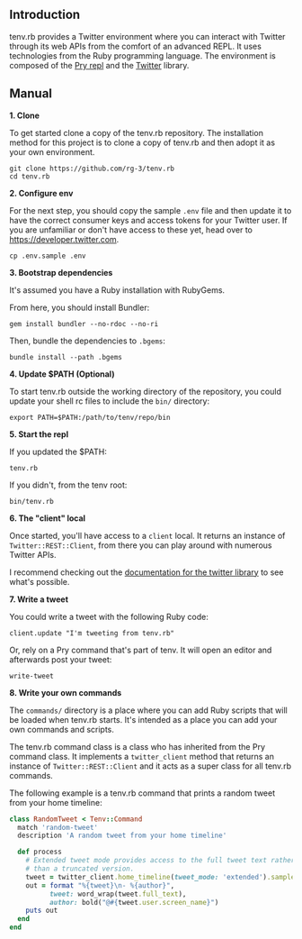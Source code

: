 ## Introduction

tenv.rb provides a Twitter environment where you can interact with Twitter through
its web APIs from the comfort of an advanced REPL. It uses technologies from the
Ruby programming language. The environment is composed of the [Pry repl](https://github.com/pry/pry)
and the [Twitter](https://github.com/sferik/twitter) library.

## Manual

__1. Clone__

To get started clone a copy of the tenv.rb repository.
The installation method for this project is to clone a copy of tenv.rb and
then adopt it as your own environment.  

	git clone https://github.com/rg-3/tenv.rb
	cd tenv.rb

__2. Configure env__

For the next step, you should copy the sample `.env` file and then update it to
have the correct consumer keys and access tokens for your Twitter user. If you
are unfamiliar or don't have access to these yet, head over to https://developer.twitter.com.

	cp .env.sample .env

__3. Bootstrap dependencies__

It's assumed you have a Ruby installation with RubyGems.

From here, you should install Bundler:

	gem install bundler --no-rdoc --no-ri

Then, bundle the dependencies to `.bgems`:

	bundle install --path .bgems

__4. Update $PATH (Optional)__

To start tenv.rb outside the working directory of the repository, you
could update your shell rc files to include the `bin/` directory:

	export PATH=$PATH:/path/to/tenv/repo/bin

__5. Start the repl__

If you updated the $PATH:

	tenv.rb

If you didn't, from the tenv root:

	bin/tenv.rb

__6. The "client" local__

Once started, you'll have access to a `client` local. It returns an instance
of `Twitter::REST::Client`, from there you can play around with numerous
Twitter APIs.

I recommend checking out the
[documentation for the twitter library](https://www.rubydoc.info/gems/twitter)
to see what's possible.

__7. Write a tweet__

You could write a tweet with the following Ruby code:

    client.update "I'm tweeting from tenv.rb"

Or, rely on a Pry command that's part of tenv. It will open an editor and
afterwards post your tweet:

    write-tweet

__8. Write your own commands__

The `commands/` directory is a place where you can add Ruby scripts that will be
loaded when tenv.rb starts. It's intended as a place you can add your own commands
and scripts.

The tenv.rb command class is a class who has inherited from the Pry command class.
It implements a `twitter_client` method that returns an instance of
`Twitter::REST::Client` and it acts as a super class for all tenv.rb commands.

The following example is a tenv.rb command that prints a random tweet from your
home timeline:

```ruby
class RandomTweet < Tenv::Command
  match 'random-tweet'
  description 'A random tweet from your home timeline'

  def process
    # Extended tweet mode provides access to the full tweet text rather
    # than a truncated version.
    tweet = twitter_client.home_timeline(tweet_mode: 'extended').sample
    out = format "%{tweet}\n- %{author}",
          tweet: word_wrap(tweet.full_text),
          author: bold("@#{tweet.user.screen_name}")
    puts out
  end
end
```
